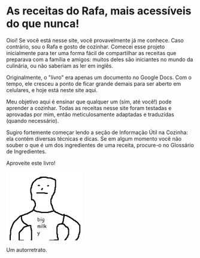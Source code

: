 # As receitas do Rafa, mais acessíveis do que nunca!

Oioi! Se você está nesse site, você provavelmente já me conhece. Caso contrário, sou o Rafa e gosto de cozinhar. Comecei esse projeto inicialmente para ter uma forma fácil de compartilhar as receitas que preparava com a família e amigos: muitos deles são iniciantes no mundo da culinária, ou não saberiam as ler em inglês. 

Originalmente, o "livro" era apenas um documento no Google Docs. Com o tempo, ele cresceu a ponto de ficar grande demais para ser aberto em celulares, e hoje está neste site aqui.

Meu objetivo aqui é ensinar que qualquer um (sim, até você!) pode aprender a cozinhar. Todas as receitas nesse site foram testadas e aprovadas por mim, então meticulosamente adaptadas e traduzidas (quando necessário). 

Sugiro fortemente começar lendo a seção de Informação Útil na Cozinha: ela contém diversas técnicas e dicas. Se em algum momento você não souber o que é um dos ingredientes de uma receita, procure-o no Glossário de Ingredientes. 

Aproveite este livro!

<div class="self-portrait">
    <img src="/assets/img/portrait0.png">
    <p>Um autorretrato.</p>
</div>
